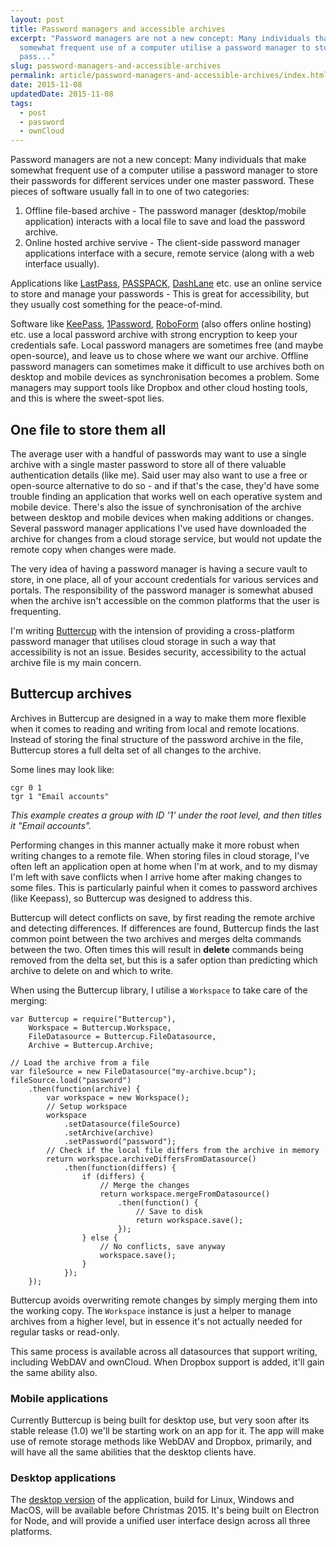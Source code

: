 ```yaml
---
layout: post
title: Password managers and accessible archives
excerpt: "Password managers are not a new concept: Many individuals that make
  somewhat frequent use of a computer utilise a password manager to store their
  pass..."
slug: password-managers-and-accessible-archives
permalink: article/password-managers-and-accessible-archives/index.html
date: 2015-11-08
updatedDate: 2015-11-08
tags:
  - post
  - password
  - ownCloud
---
```


Password managers are not a new concept: Many individuals that make somewhat frequent use of a computer utilise a password manager to store their passwords for different services under one master password. These pieces of software usually fall in to one of two categories:

1. Offline file-based archive - The password manager (desktop/mobile application) interacts with a local file to save and load the password archive.
2. Online hosted archive servive - The client-side password manager applications interface with a secure, remote service (along with a web interface usually).

Applications like [LastPass](https://lastpass.com/), [PASSPACK](https://www.passpack.com/), [DashLane](https://www.dashlane.com/) etc. use an online service to store and manage your passwords - This is great for accessibility, but they usually cost something for the peace-of-mind.

Software like [KeePass](http://keepass.info/), [1Password](https://agilebits.com/onepassword), [RoboForm](http://www.roboform.com/) (also offers online hosting) etc. use a local password archive with strong encryption to keep your credentials safe. Local password managers are sometimes free (and maybe open-source), and leave us to chose where we want our archive. Offline password managers can sometimes make it difficult to use archives both on desktop and mobile devices as synchronisation becomes a problem. Some managers may support tools like Dropbox and other cloud hosting tools, and this is where the sweet-spot lies.

## One file to store them all

The average user with a handful of passwords may want to use a single archive with a single master password to store all of there valuable authentication details (like me). Said user may also want to use a free or open-source alternative to do so - and if that's the case, they'd have some trouble finding an application that works well on each operative system and mobile device. There's also the issue of synchronisation of the archive between desktop and mobile devices when making additions or changes. Several password manager applications I've used have downloaded the archive for changes from a cloud storage service, but would not update the remote copy when changes were made.

The very idea of having a password manager is having a secure vault to store, in one place, all of your account credentials for various services and portals. The responsibility of the password manager is somewhat abused when the archive isn't accessible on the common platforms that the user is frequenting.

I'm writing [Buttercup](https://www.npmjs.com/package/buttercup) with the intension of providing a cross-platform password manager that utilises cloud storage in such a way that accessibility is not an issue. Besides security, accessibility to the actual archive file is my main concern.

## Buttercup archives

Archives in Buttercup are designed in a way to make them more flexible when it comes to reading and writing from local and remote locations. Instead of storing the final structure of the password archive in the file, Buttercup stores a full delta set of all changes to the archive.

Some lines may look like:

```
cgr 0 1
tgr 1 "Email accounts"
```

*This example creates a group with ID '1' under the root level, and then titles it "Email accounts".*

Performing changes in this manner actually make it more robust when writing changes to a remote file. When storing files in cloud storage, I've often left an application open at home when I'm at work, and to my dismay I'm left with save conflicts when I arrive home after making changes to some files. This is particularly painful when it comes to password archives (like Keepass), so Buttercup was designed to address this.

Buttercup will detect conflicts on save, by first reading the remote archive and detecting differences. If differences are found, Buttercup finds the last common point between the two archives and merges delta commands between the two. Often times this will result in **delete** commands being removed from the delta set, but this is a safer option than predicting which archive to delete on and which to write.

When using the Buttercup library, I utilise a `Workspace` to take care of the merging:

```
var Buttercup = require("Buttercup"),
	Workspace = Buttercup.Workspace,
	FileDatasource = Buttercup.FileDatasource,
	Archive = Buttercup.Archive;

// Load the archive from a file
var fileSource = new FileDatasource("my-archive.bcup");
fileSource.load("password")
	.then(function(archive) {
		var workspace = new Workspace();
		// Setup workspace
		workspace
			.setDatasource(fileSource)
			.setArchive(archive)
			.setPassword("password");
		// Check if the local file differs from the archive in memory
		return workspace.archiveDiffersFromDatasource()
			.then(function(differs) {
				if (differs) {
					// Merge the changes
					return workspace.mergeFromDatasource()
						.then(function() {
							// Save to disk
							return workspace.save();
						});
				} else {
					// No conflicts, save anyway
					workspace.save();
				}
			});
	});
```

Buttercup avoids overwriting remote changes by simply merging them into the working copy. The `Workspace` instance is just a helper to manage archives from a higher level, but in essence it's not actually needed for regular tasks or read-only.

This same process is available across all datasources that support writing, including WebDAV and ownCloud. When Dropbox support is added, it'll gain the same ability also.

### Mobile applications

Currently Buttercup is being built for desktop use, but very soon after its stable release (1.0) we'll be starting work on an app for it. The app will make use of remote storage methods like WebDAV and Dropbox, primarily, and will have all the same abilities that the desktop clients have.

### Desktop applications

The [desktop version](http://perry-mitchell.github.io/buttercup/) of the application, build for Linux, Windows and MacOS, will be available before Christmas 2015. It's being built on Electron for Node, and will provide a unified user interface design across all three platforms.
